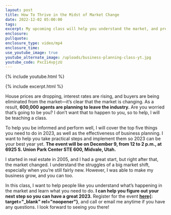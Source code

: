 ```yaml
---
layout: post
title: How To Thrive in the Midst of Market Change
date: 2022-12-02 05:00:00
tags:
excerpt: My upcoming class will help you understand the market, and prepare for 2023.
enclosure:
pullquote:
enclosure_type: video/mp4
enclosure_time:
use_youtube_image: true
youtube_alternate_image: /uploads/business-planning-class-yt.jpg
youtube_code: PxcIi4vpjzU
---
```

{% include youtube.html %}

{% include excerpt.html %}

House prices are dropping, interest rates are rising, and buyers are being eliminated from the market—it’s clear that the market is changing. As a result, **600,000 agents are planning to leave the industry.** Are you worried that’s going to be you? I don’t want that to happen to you, so to help, I will be teaching a class.&nbsp;

To help you be informed and perform well, I will cover the top five things you need to do in 2023, as well as the effectiveness of business planning. I want to help you take practical steps and implement them so 2023 can be your best year yet. **The event will be on December 9, from 12 to 2 p.m., at 6925 S. Union Park Center STE 600, Midvale, Utah.**&nbsp;

I started in real estate in 2005, and I had a great start, but right after that, the market changed. I understand the struggles of a big market shift, especially when you’re still fairly new. However, I was able to make my business grow, and you can too.&nbsp;

In this class, I want to help people like you understand what’s happening in the market and learn what you need to do. **I can help you figure out your next step so you can have a great 2023.** Register for the event **[here](http://marketexpertacademy.com/){: target="_blank" rel="noopener"}**, and call or email me anytime if you have any questions. I look forward to seeing you there\!